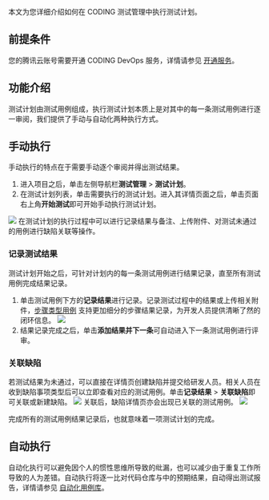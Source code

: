 本文为您详细介绍如何在 CODING 测试管理中执行测试计划。

## 前提条件
您的腾讯云账号需要开通 CODING DevOps 服务，详情请参见 [开通服务](https://cloud.tencent.com/document/product/1115/37268)。

## 功能介绍
测试计划由测试用例组成，执行测试计划本质上是对其中的每一条测试用例进行逐一审阅，我们提供了手动与自动化两种执行方式。

## 手动执行
手动执行的特点在于需要手动逐个审阅并得出测试结果。
1.  进入项目之后，单击左侧导航栏**测试管理** > **测试计划**。
2.  在测试计划列表，单击需要执行的测试计划。进入其详情页面之后，单击页面右上角**开始测试**即可开始手动执行测试计划。

![](https://qcloudimg.tencent-cloud.cn/raw/fc89f6efdc9cbb22256b9ce3cbcb00b6.png)
在测试计划的执行过程中可以进行记录结果与备注、上传附件、对测试未通过的用例进行缺陷关联等操作。

### 记录测试结果
测试计划开始之后，可针对计划内的每一条测试用例进行结果记录，直至所有测试用例完成结果记录。
1.  单击测试用例下方的**记录结果**进行记录。记录测试过程中的结果或上传相关附件，[步骤类型用例](https://cloud.tencent.com/document/product/1114/59730#E7.94.A8.E4.BE.8B.E7.B1.BB.E5.9E.8B) 支持更加细分的步骤结果记录，为开发人员提供清晰了然的闭环信息。
![](https://qcloudimg.tencent-cloud.cn/raw/73fd04ae38176cdcb0b6bb4f60f7a18c.png)
2.  结果记录完成之后，单击**添加结果并下一条**可自动进入下一条测试用例进行评审。

### 关联缺陷
若测试结果为未通过，可以直接在详情页创建缺陷并提交给研发人员。相关人员在收到缺陷事项类型后可以立即查看对应的测试用例。单击**记录结果** > **关联缺陷**即可关联或新建缺陷。
![](https://qcloudimg.tencent-cloud.cn/raw/676b25bd49ecb130b7bd9404cc17edba.png)
关联后，缺陷详情页亦会出现已关联的测试用例。
![](https://qcloudimg.tencent-cloud.cn/raw/5d62bae7d7bc4be7df565bda56c5a0cb.png)

完成所有的测试用例结果记录后，也就意味着一项测试计划的完成。

## 自动执行
自动化执行可以避免因个人的惯性思维所导致的纰漏，也可以减少由于重复工作所导致的人为差错。自动执行将逐一比对代码仓库与中的预期结果，自动得出测试报告，详情请参见 [自动化用例库](https://cloud.tencent.com/document/product/1114/59747)。
